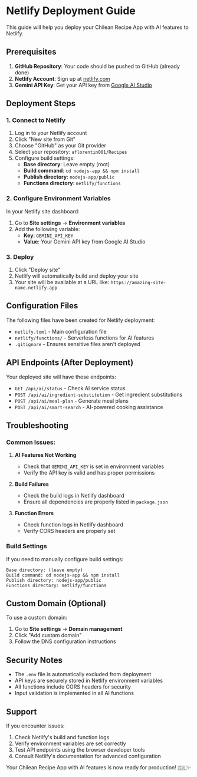 # Netlify Deployment Guide

This guide will help you deploy your Chilean Recipe App with AI features to Netlify.

## Prerequisites

1. **GitHub Repository**: Your code should be pushed to GitHub (already done)
2. **Netlify Account**: Sign up at [netlify.com](https://netlify.com)
3. **Gemini API Key**: Get your API key from [Google AI Studio](https://makersuite.google.com/app/apikey)

## Deployment Steps

### 1. Connect to Netlify

1. Log in to your Netlify account
2. Click "New site from Git"
3. Choose "GitHub" as your Git provider
4. Select your repository: `aflorentin001/Recipes`
5. Configure build settings:
   - **Base directory**: Leave empty (root)
   - **Build command**: `cd nodejs-app && npm install`
   - **Publish directory**: `nodejs-app/public`
   - **Functions directory**: `netlify/functions`

### 2. Configure Environment Variables

In your Netlify site dashboard:

1. Go to **Site settings** → **Environment variables**
2. Add the following variable:
   - **Key**: `GEMINI_API_KEY`
   - **Value**: Your Gemini API key from Google AI Studio

### 3. Deploy

1. Click "Deploy site"
2. Netlify will automatically build and deploy your site
3. Your site will be available at a URL like: `https://amazing-site-name.netlify.app`

## Configuration Files

The following files have been created for Netlify deployment:

- `netlify.toml` - Main configuration file
- `netlify/functions/` - Serverless functions for AI features
- `.gitignore` - Ensures sensitive files aren't deployed

## API Endpoints (After Deployment)

Your deployed site will have these endpoints:

- `GET /api/ai/status` - Check AI service status
- `POST /api/ai/ingredient-substitution` - Get ingredient substitutions
- `POST /api/ai/meal-plan` - Generate meal plans
- `POST /api/ai/smart-search` - AI-powered cooking assistance

## Troubleshooting

### Common Issues:

1. **AI Features Not Working**
   - Check that `GEMINI_API_KEY` is set in environment variables
   - Verify the API key is valid and has proper permissions

2. **Build Failures**
   - Check the build logs in Netlify dashboard
   - Ensure all dependencies are properly listed in `package.json`

3. **Function Errors**
   - Check function logs in Netlify dashboard
   - Verify CORS headers are properly set

### Build Settings

If you need to manually configure build settings:

```
Base directory: (leave empty)
Build command: cd nodejs-app && npm install
Publish directory: nodejs-app/public
Functions directory: netlify/functions
```

## Custom Domain (Optional)

To use a custom domain:

1. Go to **Site settings** → **Domain management**
2. Click "Add custom domain"
3. Follow the DNS configuration instructions

## Security Notes

- The `.env` file is automatically excluded from deployment
- API keys are securely stored in Netlify environment variables
- All functions include CORS headers for security
- Input validation is implemented in all AI functions

## Support

If you encounter issues:

1. Check Netlify's build and function logs
2. Verify environment variables are set correctly
3. Test API endpoints using the browser developer tools
4. Consult Netlify's documentation for advanced configuration

Your Chilean Recipe App with AI features is now ready for production! 🇨🇱✨
